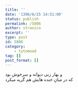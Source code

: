 ```yaml
---
title: ''
date: '1396/6/25 14:51:00'
status: publish
permalink: /5806
author: straxico
excerpt: ''
type: post
id: 5806
category:
    - tytomood
tag: []
post_format: []
---
```

و بهار زنی دیوانه و سرخوش بود  
که در میانِ خنده هایش هم گریه میکرد